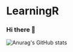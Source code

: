 # LearningR

### Hi there 👋

![Anurag's GitHub stats](https://github-readme-stats.vercel.app/api?username=Yangxiaohan0120&show_icons=true)

<!--
[![Top Langs](https://github-readme-stats.vercel.app/api/top-langs/?username=Yangxiaohan0120)](https://github.com/anuraghazra/github-readme-stats)
-->

<!--
**Yangxiaohan0120/Yangxiaohan0120** is a ✨ _special_ ✨ repository because its `README.md` (this file) appears on your GitHub profile.

Here are some ideas to get you started:

- 🔭 I’m currently working on ...
- 🌱 I’m currently learning ...
- 👯 I’m looking to collaborate on ...
- 🤔 I’m looking for help with ...
- 💬 Ask me about ...
- 📫 How to reach me: ...
- 😄 Pronouns: ...
- ⚡ Fun fact: ...
-->


